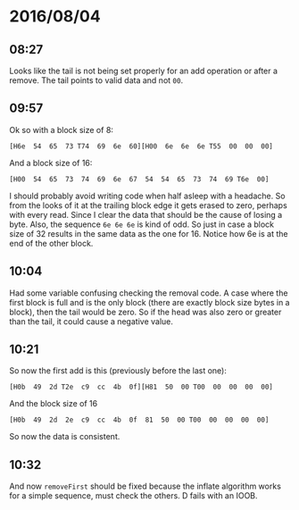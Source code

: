 # 2016/08/04

## 08:27

Looks like the tail is not being set properly for an add operation or after
a remove. The tail points to valid data and not `00`.

## 09:57

Ok so with a block size of 8:

	[H6e  54  65  73 T74  69  6e  60][H00  6e  6e  6e T55  00  00  00]
	
And a block size of 16:

	[H00  54  65  73  74  69  6e  67  54  54  65  73  74  69 T6e  00]

I should probably avoid writing code when half asleep with a headache. So from
the looks of it at the trailing block edge it gets erased to zero, perhaps
with every read. Since I clear the data that should be the cause of losing a
byte. Also, the sequence `6e 6e 6e` is kind of odd. So just in case a block
size of 32 results in the same data as the one for 16. Notice how 6e is at the
end of the other block.

## 10:04

Had some variable confusing checking the removal code. A case where the first
block is full and is the only block (there are exactly block size bytes in a
block), then the tail would be zero. So if the head was also zero or greater
than the tail, it could cause a negative value.

## 10:21

So now the first add is this (previously before the last one):

	[H0b  49  2d T2e  c9  cc  4b  0f][H81  50  00 T00  00  00  00  00]

And the block size of 16

	[H0b  49  2d  2e  c9  cc  4b  0f  81  50  00 T00  00  00  00  00]

So now the data is consistent.

## 10:32

And now `removeFirst` should be fixed because the inflate algorithm works for
a simple sequence, must check the others. D fails with an IOOB.

